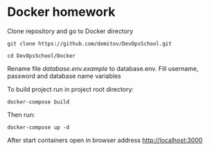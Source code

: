 # Docker homework

Clone repository and go to Docker directory
```
git clone https://github.com/demitov/DevOpsSchool.git

cd DevOpsSchool/Docker
```

Rename file *database.env.example* to database.env. Fill username, password and database name variables

To build project run in project root directory:
```
docker-compose build
```

Then run:
```
docker-compose up -d
```

After start containers open in browser address
[http://localhost:3000](http://localhost:3000)